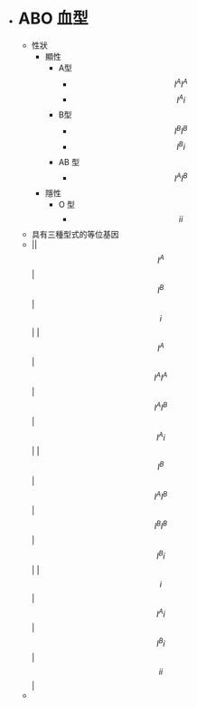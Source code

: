 - # ABO 血型
	- 性狀
		- 顯性
			- A型
				- $$I^AI^A$$
				- $$I^Ai$$
			- B型
				- $$I^BI^B$$
				- $$I^Bi$$
			- AB 型
				- $$I^AI^B$$
		- 隱性
			- O 型
				- $$ii$$
	- 具有三種型式的等位基因
	- ||$$I^A$$|$$I^B$$|$$i$$|
	  |$$I^A$$|$$I^AI^A$$|$$I^AI^B$$|$$I^Ai$$|
	  |$$I^B$$|$$I^AI^B$$|$$I^BI^B$$|$$I^Bi$$|
	  |$$i$$|$$I^Ai$$|$$I^Bi$$|$$ii$$|
	-
